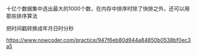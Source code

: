 十亿个数据集中选出最大的1000个数，在内存中排序时除了快排之外，还可以用那些排序算法



把时间戳转换成年月日时分秒







https://www.nowcoder.com/practice/947f6eb80d944a84850b0538bf0ec3a5